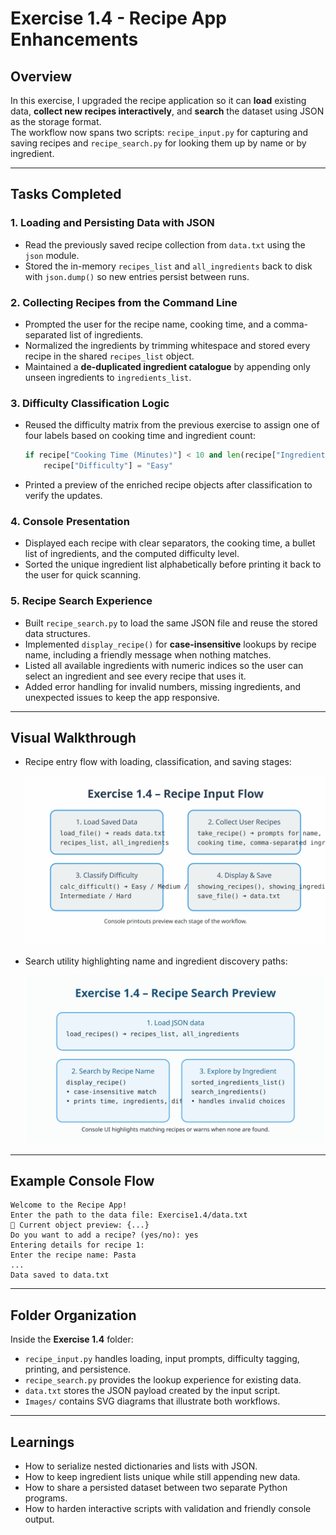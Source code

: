 # Exercise 1.4 - Recipe App Enhancements

## Overview

In this exercise, I upgraded the recipe application so it can **load**
existing data, **collect new recipes interactively**, and **search** the
dataset using JSON as the storage format.\
The workflow now spans two scripts: `recipe_input.py` for capturing and
saving recipes and `recipe_search.py` for looking them up by name or by
ingredient.

------------------------------------------------------------------------

## Tasks Completed

### 1. Loading and Persisting Data with JSON

-   Read the previously saved recipe collection from `data.txt` using
    the `json` module.
-   Stored the in-memory `recipes_list` and `all_ingredients` back to
    disk with `json.dump()` so new entries persist between runs.

### 2. Collecting Recipes from the Command Line

-   Prompted the user for the recipe name, cooking time, and a
    comma-separated list of ingredients.
-   Normalized the ingredients by trimming whitespace and stored every
    recipe in the shared `recipes_list` object.
-   Maintained a **de-duplicated ingredient catalogue** by appending only
    unseen ingredients to `ingredients_list`.

### 3. Difficulty Classification Logic

-   Reused the difficulty matrix from the previous exercise to assign
    one of four labels based on cooking time and ingredient count:

    ``` python
    if recipe["Cooking Time (Minutes)"] < 10 and len(recipe["Ingredients"]) < 4:
        recipe["Difficulty"] = "Easy"
    ```

-   Printed a preview of the enriched recipe objects after classification
    to verify the updates.

### 4. Console Presentation

-   Displayed each recipe with clear separators, the cooking time, a
    bullet list of ingredients, and the computed difficulty level.
-   Sorted the unique ingredient list alphabetically before printing it
    back to the user for quick scanning.

### 5. Recipe Search Experience

-   Built `recipe_search.py` to load the same JSON file and reuse the
    stored data structures.
-   Implemented `display_recipe()` for **case-insensitive** lookups by
    recipe name, including a friendly message when nothing matches.
-   Listed all available ingredients with numeric indices so the user can
    select an ingredient and see every recipe that uses it.
-   Added error handling for invalid numbers, missing ingredients, and
    unexpected issues to keep the app responsive.

------------------------------------------------------------------------

## Visual Walkthrough

-   Recipe entry flow with loading, classification, and saving stages:

    ![Recipe App Input Workflow](Images/Recipe_App_Input_Workflow.svg)

-   Search utility highlighting name and ingredient discovery paths:

    ![Recipe Search Overview](Images/Recipe_Search_Overview.svg)

------------------------------------------------------------------------

## Example Console Flow

    Welcome to the Recipe App!
    Enter the path to the data file: Exercise1.4/data.txt
    🔎 Current object preview: {...}
    Do you want to add a recipe? (yes/no): yes
    Entering details for recipe 1:
    Enter the recipe name: Pasta
    ...
    Data saved to data.txt

------------------------------------------------------------------------

## Folder Organization

Inside the **Exercise 1.4** folder:

-   `recipe_input.py` handles loading, input prompts, difficulty
    tagging, printing, and persistence.
-   `recipe_search.py` provides the lookup experience for existing data.
-   `data.txt` stores the JSON payload created by the input script.
-   `Images/` contains SVG diagrams that illustrate both workflows.

------------------------------------------------------------------------

## Learnings

-   How to serialize nested dictionaries and lists with JSON.
-   How to keep ingredient lists unique while still appending new data.
-   How to share a persisted dataset between two separate Python
    programs.
-   How to harden interactive scripts with validation and friendly
    console output.

